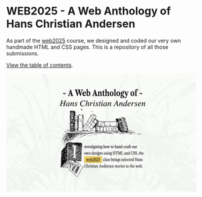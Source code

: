 # WEB2025 - A Web Anthology of Hans Christian Andersen

As part of the [web2025](https://teaching.aman.bh/web2025) course, we designed and coded our very own handmade HTML and CSS pages. This is a repository of all those submissions.

[View the table of contents](https://teaching.aman.bh/2025/short-stories).


![](/images/preview.png)